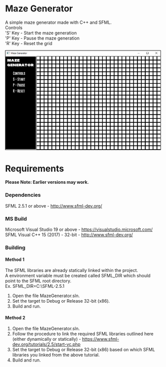# Maze Generator
A simple maze generator made with C++ and SFML.  
Controls  
'S' Key - Start the maze generation  
'P' Key - Pause the maze generation  
'R' Key - Reset the grid

![maze](Screenshots/maze.gif)  
   
# Requirements
**Please Note: Earlier versions may work.**  
  
### Dependencies
SFML 2.5.1 or above - http://www.sfml-dev.org/  

### MS Build
Microsoft Visual Studio 19 or above - https://visualstudio.microsoft.com/  
SFML Visual C++ 15 (2017) - 32-bit - http://www.sfml-dev.org/  
  
### Building
#### Method 1  
The SFML libraries are already statically linked within the project.  
A environment variable must be created called SFML_DIR which should point to the SFML root directory.  
Ex. SFML_DIR=C:\SFML-2.5.1  
1. Open the file MazeGenerator.sln.
1. Set the target to Debug or Release 32-bit (x86).
1. Build and run.  
  
#### Method 2
1. Open the file MazeGenerator.sln.
1. Follow the procedure to link the required SFML libraries outlined here (either dynamically or statically) - https://www.sfml-dev.org/tutorials/2.5/start-vc.php
1. Set the target to Debug or Release 32-bit (x86) based on which SFML libraries you linked from the above tutorial.
1. Build and run.  
